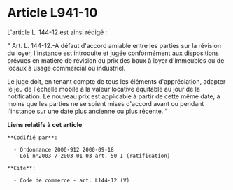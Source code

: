 # Article L941-10

L'article L. 144-12 est ainsi rédigé : 

" Art. L. 144-12.-A défaut d'accord amiable entre les parties sur la révision du loyer, l'instance est introduite et jugée
conformément aux dispositions prévues en matière de révision du prix des baux à loyer d'immeubles ou de locaux à usage
commercial ou industriel. 

Le juge doit, en tenant compte de tous les éléments d'appréciation, adapter le jeu de l'échelle mobile à la valeur locative
équitable au jour de la notification. Le nouveau prix est applicable à partir de cette même date, à moins que les parties ne
se soient mises d'accord avant ou pendant l'instance sur une date plus ancienne ou plus récente. "

**Liens relatifs à cet article**

	**Codifié par**:

	  - Ordonnance 2000-912 2000-09-18
	  - Loi n°2003-7 2003-01-03 art. 50 I (ratification)

	**Cite**:

	  - Code de commerce - art. L144-12 (V)
